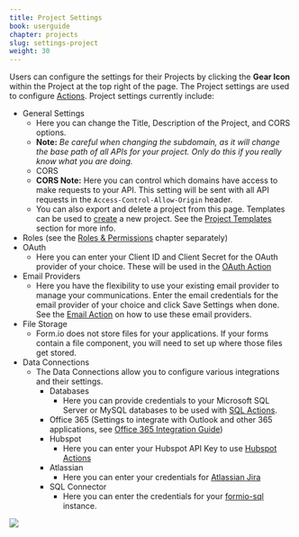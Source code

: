 ```yaml
---
title: Project Settings
book: userguide
chapter: projects
slug: settings-project
weight: 30
---
```

Users can configure the settings for their Projects by clicking the **Gear Icon**  within the Project at the top right of the page. The Project settings are used to configure [Actions](#actions). Project settings currently include:

- General Settings
    - Here you can change the Title, Description of the Project, and CORS options.
    - **Note:** *Be careful when changing the subdomain, as it will change the base path of all APIs for your project. Only do this if you really know what you are doing.*
    - CORS
    - **CORS Note:** Here you can control which domains have access to make requests to your API. This setting will be sent with all API requests in the <code>Access-Control-Allow-Origin</code> header.
    - You can also export and delete a project from this page. Templates can be used to [create](#project-template) a new project. See the [Project Templates](#project-templates) section for more info.
- Roles (see the [Roles & Permissions](#roles-and-permissions) chapter separately)
- OAuth
    - Here you can enter your Client ID and Client Secret for the OAuth provider of your choice. These will be used in the [OAuth Action](#action-oauth)
- Email Providers
    - Here you have the flexibility to use your existing email provider to manage your communications. Enter the email credentials for the email provider of your choice and click Save Settings when done. See the [Email Action](#action-email) on how to use these email providers.
- File Storage
    - Form.io does not store files for your applications. If your forms contain a file component, you will need to set up where those files get stored.
- Data Connections
   - The Data Connections allow you to configure various integrations and their settings.
      - Databases
          - Here you can provide credentials to your Microsoft SQL Server or MySQL databases to be used with [SQL Actions](/userguide/actions/#action-sqlconnector).
      - Office 365 (Settings to integrate with Outlook and other 365 applications, see [Office 365 Integration Guide](/developer/integrations/office365/))
      - Hubspot
          - Here you can enter your Hubspot API Key to use [Hubspot Actions](/developer/integrations/hubspot/)
      - Atlassian
          - Here you can enter your credentials for [Atlassian Jira](/userguide/actions/#action-jira)
      - SQL Connector
          - Here you can enter the credentials for your [formio-sql](https://github.com/formio/formio-sql) instance.

![](/assets/img/project-settings.png)
